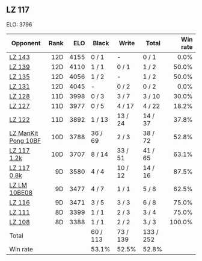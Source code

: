## LZ 117 ##

ELO: 3796

Opponent | Rank | ELO | Black | Write | Total | Win rate
---------|-----:|----:|-------|-------|-------|-------:
[LZ 143](LZ%20143.md) | 12D | 4155 | 0 / 1 | - | 0 / 1 | 0.0%
[LZ 139](LZ%20139.md) | 12D | 4110 | 1 / 1 | 0 / 1 | 1 / 2 | 50.0%
[LZ 135](LZ%20135.md) | 12D | 4056 | 1 / 2 | - | 1 / 2 | 50.0%
[LZ 131](LZ%20131.md) | 12D | 4045 | - | 0 / 2 | 0 / 2 | 0.0%
[LZ 128](LZ%20128.md) | 11D | 3998 | 0 / 3 | 3 / 7 | 3 / 10 | 30.0%
[LZ 127](LZ%20127.md) | 11D | 3977 | 0 / 5 | 4 / 17 | 4 / 22 | 18.2%
[LZ 122](LZ%20122.md) | 11D | 3892 | 1 / 13 | 13 / 24 | 14 / 37 | 37.8%
[LZ ManKit Pong 10BF](LZ%20ManKit%20Pong%2010BF.md) | 10D | 3788 | 36 / 69 | 2 / 3 | 38 / 72 | 52.8%
[LZ 117 1.2k](LZ%20117%201.2k.md) | 10D | 3707 | 8 / 14 | 33 / 51 | 41 / 65 | 63.1%
[LZ 117 0.8k](LZ%20117%200.8k.md) | 9D | 3580 | 4 / 4 | 10 / 12 | 14 / 16 | 87.5%
[LZ LM 10BE08](LZ%20LM%2010BE08.md) | 9D | 3477 | 4 / 7 | 1 / 1 | 5 / 8 | 62.5%
[LZ 116](LZ%20116.md) | 9D | 3471 | 3 / 5 | 3 / 3 | 6 / 8 | 75.0%
[LZ 111](LZ%20111.md) | 8D | 3399 | 1 / 1 | 2 / 3 | 3 / 4 | 75.0%
[LZ 108](LZ%20108.md) | 8D | 3388 | 1 / 1 | 2 / 2 | 3 / 3 | 100.0%
Total | | | 60 / 113 | 73 / 139 | 133 / 252 | 
Win rate| | | 53.1% | 52.5% | 52.8% | 
